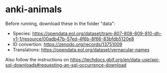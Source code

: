 # anki-animals

Before running, download these in the folder "data":
- Species: https://opendata.eol.org/dataset/tram-807-808-809-810-dh-v1-1/resource/00adb47b-57ed-4f6b-8f66-83bfdb5120e8
- ID convertion: https://zenodo.org/records/13751009
- Translations: https://opendata.eol.org/dataset/vernacular-names

Also follow the instructions on https://techdocs.gbif.org/en/data-use/api-sql-downloads#requesting-an-sql-occurrence-download
